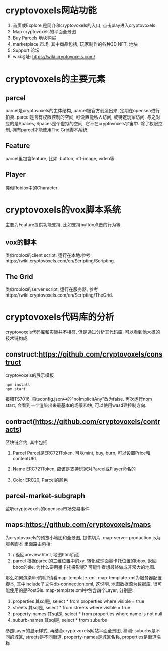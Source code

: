 # cryptovoxels网站功能
1. 首页或Explore
是简介和cryptovoxels的入口, 点击play进入cryptovoxels
2. Map
cryptovoxels的平面全景图
3. Buy Parcels
地块购买
4. marketplace
市场, 其中商品包括, 玩家制作的各种3D NFT, 地块
5. Support
论坛
6. wiki地址:
https://wiki.cryptovoxels.com/


# cryptovoxels的主要元素
## parcel
parcel是cryptovoxels的主体结构, parcel被官方创造出来, 定期在opensea进行拍卖. parcel是含有权限控制的空间, 可设置能私人访问, 或特定玩家访问.
与之对应的是Spaces, Spaces是个虚拟的空间, 它不在cryptovoxels宇宙中.
除了权限控制, 拥有parcel才能使用The Grid脚本系统.

## Feature
parcel里包含feature, 比如:
button, nft-image, video等.

## Player
类似Roblox中的Character


# cryptovoxels的vox脚本系统
主要为Feature提供功能支持, 比如支持button点击的行为等.
## vox的脚本
类似roblox的client script, 运行在本地.参考https://wiki.cryptovoxels.com/en/Scripting/Scripting.
## The Grid
类似roblox的server script, 运行在服务器, 参考https://wiki.cryptovoxels.com/en/Scripting/TheGrid.


# cryptovoxels代码库的分析
cryptovoxels代码库和实际并不相符, 但是通过分析其代码库, 可以看到他大概的技术链构成.

## construct:https://github.com/cryptovoxels/construct
cryptovoxels的展示模板
```
npm install
npm start
```
报错TS7016, 将tsconfig.json中的"noImplicitAny"改为false.
再次运行npm start, 会看到一个渲染出来最基本的场景和块, 可以使用wasd建控制方向.


## contract(https://github.com/cryptovoxels/contracts)
区块链合约, 其中包括
1. Parcel
Parcel是ERC721Token, 可以mint, buy, burn, 可以设置Price和contentURI.

2. Name
ERC721Token, 应该是支持玩家对Parcel或Player命名的

3. Color
ERC20, Parcel的颜色


## parcel-market-subgraph
监听cryptovoxels的opensea市场交易事件


## maps:https://github.com/cryptovoxels/maps

为cryptovoxels的预览小地图和全景图, 提供切片.
map-server-production.js为服务脚本
里面路由包括:
1. /
返回preview.html, 地图html页面
2. parcel
根据parcel的三维位置中的xy, 转化成球面墨卡托位置的bbox, 返回bbox的tile.
为什么要用墨卡托投影呢? 可能作者想最终做成非常大的地图.

那么如何渲染tile的呢?请看map-template.xml.
map-template.xml为服务器配置脚本, 其中include了文件db-connection.xml, 这说明, 地图数据源为数据库, 很可能使用的是PostGis.
map-template.xml中包含四个Layer, 分别是:
1. properties
其sql是, select * from properties where visible = true
2. streets
其sql是, select * from streets where visible = true
3. property-names
其sql是, select * from properties where name is not null
4. suburb-names
其sql是, select * from suburbs

参照Layer的显示样式, 再结合cryptovoxels网站平面全景图, 猜测:
suburbs是不同的城区, streets是不同街道, property-names是城区名称, properties是街道名称
